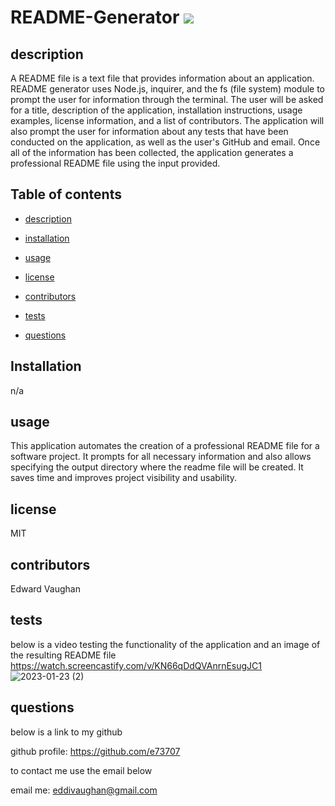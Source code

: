 # README-Generator  <img src = 'https://img.shields.io/badge/license-MIT-red'/> 
 
    
## description

    
A README file is a text file that provides information about an application. README generator uses Node.js, inquirer, and the fs (file system) module to prompt the user for information through the terminal. The user will be asked for a title, description of the application, installation instructions, usage examples, license information, and a list of contributors. The application will also prompt the user for information about any tests that have been conducted on the application, as well as the user's GitHub and email. Once all of the information has been collected, the application generates a professional README file using the input provided.

    
## Table of contents

    
* [description](#description)

    
* [installation](#installation)

    
* [usage](#usage)

    
* [license](#license)

    
* [contributors](#contributors)

    
* [tests](#tests)

    
* [questions](#questions)

    
## Installation

    
n/a


    
## usage

    
This application automates the creation of a professional README file for a software project. It prompts for all necessary information and also allows specifying the output directory where the readme file will be created. It saves time and improves project visibility and usability.

    
## license

    
MIT

    
## contributors

    
Edward Vaughan

    
## tests

below is a video testing the functionality of the application and an image of the resulting README file
https://watch.screencastify.com/v/KN66qDdQVAnrnEsugJC1
![2023-01-23 (2)](https://user-images.githubusercontent.com/94885681/213970323-ed46de73-a625-4b21-9a4c-8baa2274c588.png)

    
## questions

below is a link to my github

github profile: https://github.com/e73707


to contact me use the email below

email me: eddivaughan@gmail.com
